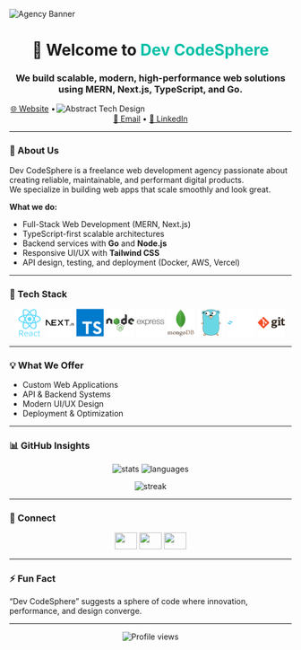 ![Agency Banner](<PASTE_SELECTED_IMAGE_URL_HERE>)

<h1 align="center">👋 Welcome to <span style="color:#00BFA6;">Dev CodeSphere</span></h1>
<h3 align="center">We build scalable, modern, high-performance web solutions using MERN, Next.js, TypeScript, and Go.</h3>

<img align="right" alt="Abstract Tech Design" width="420" src="<PASTE_SELECTED_IMAGE_URL_HERE>" />

<p align="center">
  <a href="#" target="_blank">🌐 Website</a> • 
  <a href="mailto:info@devcodesphere.com">📧 Email</a> • 
  <a href="#" target="_blank">💼 LinkedIn</a>
</p>

---

### 🚀 About Us

Dev CodeSphere is a freelance web development agency passionate about creating reliable, maintainable, and performant digital products.  
We specialize in building web apps that scale smoothly and look great.

**What we do:**
- Full-Stack Web Development (MERN, Next.js)  
- TypeScript-first scalable architectures  
- Backend services with **Go** and **Node.js**  
- Responsive UI/UX with **Tailwind CSS**  
- API design, testing, and deployment (Docker, AWS, Vercel)

---

### 🧰 Tech Stack

<p align="center">
  <img src="https://raw.githubusercontent.com/devicons/devicon/master/icons/react/react-original-wordmark.svg" alt="React" width="50" height="50"/> 
  <img src="https://raw.githubusercontent.com/devicons/devicon/master/icons/nextjs/nextjs-original-wordmark.svg" alt="Next.js" width="50" height="50"/> 
  <img src="https://raw.githubusercontent.com/devicons/devicon/master/icons/typescript/typescript-original.svg" alt="TypeScript" width="50" height="50"/>
  <img src="https://raw.githubusercontent.com/devicons/devicon/master/icons/nodejs/nodejs-original-wordmark.svg" alt="Node.js" width="50" height="50"/>
  <img src="https://raw.githubusercontent.com/devicons/devicon/master/icons/express/express-original-wordmark.svg" alt="Express" width="50" height="50"/> 
  <img src="https://raw.githubusercontent.com/devicons/devicon/master/icons/mongodb/mongodb-original-wordmark.svg" alt="MongoDB" width="50" height="50"/> 
  <img src="https://raw.githubusercontent.com/devicons/devicon/master/icons/go/go-original.svg" alt="Go" width="50" height="50"/> 
  <img src="https://raw.githubusercontent.com/devicons/devicon/master/icons/tailwindcss/tailwindcss-original-wordmark.svg" alt="Tailwind" width="50" height="50"/> 
  <img src="https://raw.githubusercontent.com/devicons/devicon/master/icons/git/git-original-wordmark.svg" alt="Git" width="50" height="50"/>
</p>

---

### 💡 What We Offer

- Custom Web Applications  
- API & Backend Systems  
- Modern UI/UX Design  
- Deployment & Optimization

---

### 📊 GitHub Insights

<p align="center">
  <img src="https://github-readme-stats.vercel.app/api?username=devcodesphere&show_icons=true&theme=react&hide_border=true" alt="stats" height="160"/>
  <img src="https://github-readme-stats.vercel.app/api/top-langs/?username=devcodesphere&layout=compact&theme=react&hide_border=true" alt="languages" height="160"/>
</p>

<p align="center">
  <img src="https://github-readme-streak-stats.herokuapp.com/?user=devcodesphere&theme=react&hide_border=true" alt="streak"/>
</p>

---

### 🤝 Connect

<p align="center">
  <a href="#" target="_blank"><img src="https://raw.githubusercontent.com/rahuldkjain/github-profile-readme-generator/master/src/images/icons/Social/twitter.svg" height="30" width="40" /></a>
  <a href="#" target="_blank"><img src="https://raw.githubusercontent.com/rahuldkjain/github-profile-readme-generator/master/src/images/icons/Social/linked-in-alt.svg" height="30" width="40" /></a>
  <a href="#" target="_blank"><img src="https://raw.githubusercontent.com/rahuldkjain/github-profile-readme-generator/master/src/images/icons/Social/instagram.svg" height="30" width="40" /></a>
</p>

---

### ⚡ Fun Fact

“Dev CodeSphere” suggests a sphere of code where innovation, performance, and design converge.

---

<p align="center">
  <img src="https://komarev.com/ghpvc/?username=devcodesphere&label=Profile%20views&color=00BFA6&style=flat" alt="Profile views" />
</p>
